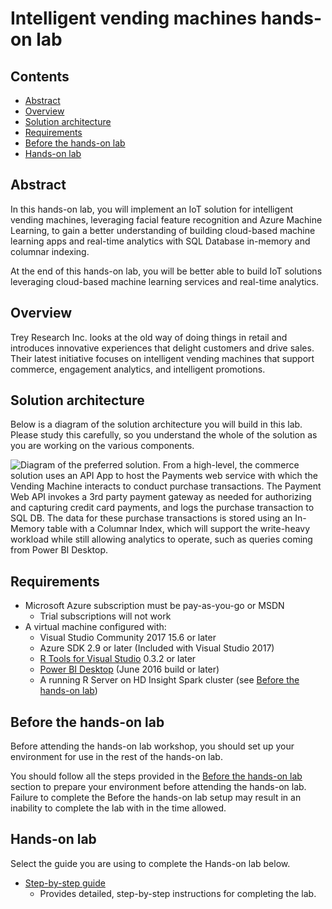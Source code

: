 # Intelligent vending machines hands-on lab

## Contents

- [Abstract](#abstract)
- [Overview](#overview)
- [Solution architecture](#solution-architecture)
- [Requirements](#requirements)
- [Before the hands-on lab](#before-the-hands-on-lab)
- [Hands-on lab](#hands-on-lab)

## Abstract

In this hands-on lab, you will implement an IoT solution for intelligent vending machines, leveraging facial feature recognition and Azure Machine Learning, to gain a better understanding of building cloud-based machine learning apps and real-time analytics with SQL Database in-memory and columnar indexing.

At the end of this hands-on lab, you will be better able to build IoT solutions leveraging cloud-based machine learning services and real-time analytics.

## Overview

Trey Research Inc. looks at the old way of doing things in retail and introduces innovative experiences that delight customers and drive sales. Their latest initiative focuses on intelligent vending machines that support commerce, engagement analytics, and intelligent promotions.

## Solution architecture

Below is a diagram of the solution architecture you will build in this lab. Please study this carefully, so you understand the whole of the solution as you are working on the various components.

![Diagram of the preferred solution. From a high-level, the commerce solution uses an API App to host the Payments web service with which the Vending Machine interacts to conduct purchase transactions. The Payment Web API invokes a 3rd party payment gateway as needed for authorizing and capturing credit card payments, and logs the purchase transaction to SQL DB. The data for these purchase transactions is stored using an In-Memory table with a Columnar Index, which will support the write-heavy workload while still allowing analytics to operate, such as queries coming from Power BI Desktop.](./media/preferred-solution-architecture.png "Preferred high-level architecture")

## Requirements

- Microsoft Azure subscription must be pay-as-you-go or MSDN
  - Trial subscriptions will not work
- A virtual machine configured with:
  - Visual Studio Community 2017 15.6 or later
  - Azure SDK 2.9 or later (Included with Visual Studio 2017)
  - [R Tools for Visual Studio](https://aka.ms/rtvs-current) 0.3.2 or later
  - [Power BI Desktop](https://powerbi.microsoft.com/desktop) (June 2016 build or later)
  - A running R Server on HD Insight Spark cluster (see [Before the hands-on lab](Before%20the%20HOL%20-%20Intelligent%20vending%20machines.md))

## Before the hands-on lab

Before attending the hands-on lab workshop, you should set up your environment for use in the rest of the hands-on lab.

You should follow all the steps provided in the [Before the hands-on lab](Before%20the%20HOL%20-%20Intelligent%20vending%20machines.md) section to prepare your environment before attending the hands-on lab. Failure to complete the Before the hands-on lab setup may result in an inability to complete the lab with in the time allowed.

## Hands-on lab

Select the guide you are using to complete the Hands-on lab below.

- [Step-by-step guide](./HOL%20step-by-step%20-%20Intelligent%20vending%20machines.md)
  - Provides detailed, step-by-step instructions for completing the lab.